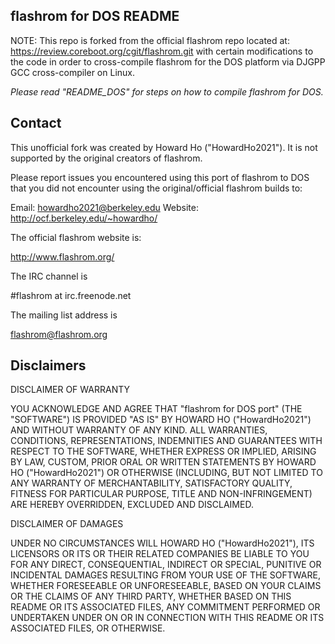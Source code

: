 flashrom for DOS README
-----------------------

NOTE: This repo is forked from the official flashrom repo located at:
https://review.coreboot.org/cgit/flashrom.git with certain modifications
to the code in order to cross-compile flashrom for the DOS platform via
DJGPP GCC cross-compiler on Linux.

*Please read "README_DOS" for steps on how to compile flashrom for DOS.*

Contact
-------

This unofficial fork was created by Howard Ho ("HowardHo2021").
It is not supported by the original creators of flashrom.

Please report issues you encountered using this port of flashrom to DOS that
you did not encounter using the original/official flashrom builds to:

Email: howardho2021@berkeley.edu
Website: http://ocf.berkeley.edu/~howardho/

The official flashrom website is:

  http://www.flashrom.org/

The IRC channel is

  #flashrom at irc.freenode.net

The mailing list address is

  flashrom@flashrom.org

Disclaimers
-----------

DISCLAIMER OF WARRANTY

YOU ACKNOWLEDGE AND AGREE THAT "flashrom for DOS port" (THE "SOFTWARE") IS PROVIDED "AS IS" BY HOWARD HO ("HowardHo2021") AND WITHOUT WARRANTY OF ANY KIND. ALL WARRANTIES, CONDITIONS, REPRESENTATIONS, INDEMNITIES AND GUARANTEES WITH RESPECT TO THE SOFTWARE, WHETHER EXPRESS OR IMPLIED, ARISING BY LAW, CUSTOM, PRIOR ORAL OR WRITTEN STATEMENTS BY HOWARD HO ("HowardHo2021") OR OTHERWISE (INCLUDING, BUT NOT LIMITED TO ANY WARRANTY OF MERCHANTABILITY, SATISFACTORY QUALITY, FITNESS FOR PARTICULAR PURPOSE, TITLE AND NON-INFRINGEMENT) ARE HEREBY OVERRIDDEN, EXCLUDED AND DISCLAIMED.

DISCLAIMER OF DAMAGES

UNDER NO CIRCUMSTANCES WILL HOWARD HO ("HowardHo2021"), ITS LICENSORS OR ITS OR THEIR RELATED COMPANIES BE LIABLE TO YOU FOR ANY DIRECT, CONSEQUENTIAL, INDIRECT OR SPECIAL, PUNITIVE OR INCIDENTAL DAMAGES RESULTING FROM YOUR USE OF THE SOFTWARE, WHETHER FORESEEABLE OR UNFORESEEABLE, BASED ON YOUR CLAIMS OR THE CLAIMS OF ANY THIRD PARTY, WHETHER BASED ON THIS README OR ITS ASSOCIATED FILES, ANY COMMITMENT PERFORMED OR UNDERTAKEN UNDER ON OR IN CONNECTION WITH THIS README OR ITS ASSOCIATED FILES, OR OTHERWISE.
